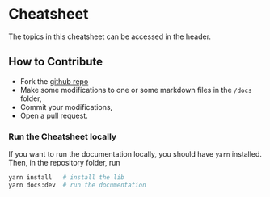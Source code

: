 # Cheatsheet 

The topics in this cheatsheet can be accessed in the header.

## How to Contribute

* Fork the [github repo](https://github.com/vincentchoqueuse/datascience_cheatsheet)
* Make some modifications to one or some markdown files in the `/docs` folder,
* Commit your modifications,
* Open a pull request.


### Run the Cheatsheet locally

If you want to run the documentation locally, you should have `yarn` installed. Then, in the repository folder, run

```bash
yarn install   # install the lib
yarn docs:dev  # run the documentation
```
